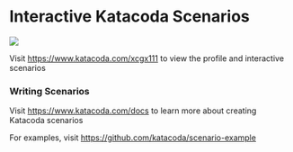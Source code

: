 # Interactive Katacoda Scenarios

[![](http://shields.katacoda.com/katacoda/xcgx111/count.svg)](https://www.katacoda.com/xcgx111 "Get your profile on Katacoda.com")

Visit https://www.katacoda.com/xcgx111 to view the profile and interactive scenarios

### Writing Scenarios
Visit https://www.katacoda.com/docs to learn more about creating Katacoda scenarios

For examples, visit https://github.com/katacoda/scenario-example
